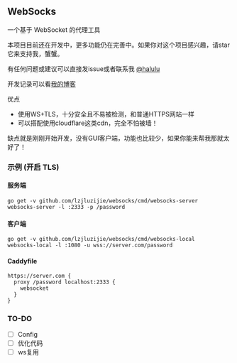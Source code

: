 ## WebSocks

一个基于 WebSocket 的代理工具

本项目目前还在开发中，更多功能仍在完善中。如果你对这个项目感兴趣，请star它来支持我，蟹蟹。

有任何问题或建议可以直接发issue或者联系我 [@halulu](https://t.me/halulu)

开发记录可以看[我的博客](https://halu.lu/post/websocks-development/)

优点
 - 使用WS+TLS，十分安全且不易被检测，和普通HTTPS网站一样
 - 可以搭配使用cloudflare这类cdn，完全不怕被墙！

缺点就是刚刚开始开发，没有GUI客户端，功能也比较少，如果你能来帮我那就太好了！

### 示例 (开启 TLS)

#### 服务端

```
go get -v github.com/lzjluzijie/websocks/cmd/websocks-server
websocks-server -l :2333 -p /password
```

#### 客户端

```
go get -v github.com/lzjluzijie/websocks/cmd/websocks-local
websocks-local -l :1080 -u wss://server.com/password
```

#### Caddyfile
```
https://server.com {
  proxy /password localhost:2333 {
    websocket
  }
}
```

### TO-DO

 - [ ] Config
 - [ ] 优化代码
 - [ ] ws复用
